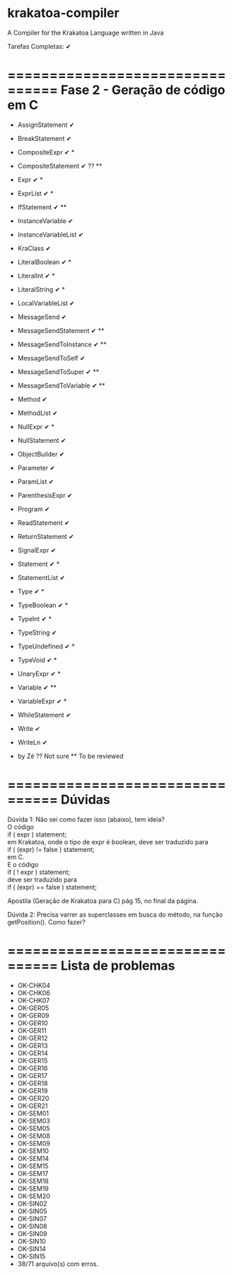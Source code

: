 # krakatoa-compiler
A Compiler for the Krakatoa Language written in Java

Tarefas Completas: ✔

================================
Fase 2 - Geração de código em C
================================

* AssignStatement ✔ 
* BreakStatement ✔
* CompositeExpr  ✔ * 
* CompositeStatement ✔ ?? **
* Expr ✔ *
* ExprList ✔ * 
* IfStatement ✔ **
* InstanceVariable ✔
* InstanceVariableList ✔
* KraClass ✔
* LiteralBoolean ✔ *
* LiteralInt ✔ *
* LiteralString ✔ *
* LocalVariableList ✔
* MessageSend ✔
* MessageSendStatement ✔ **
* MessageSendToInstance ✔ **
* MessageSendToSelf ✔
* MessageSendToSuper  ✔ **
* MessageSendToVariable	 ✔ **
* Method ✔
* MethodList ✔
* NullExpr ✔ *
* NullStatement ✔
* ObjectBuilder ✔
* Parameter ✔
* ParamList ✔
* ParenthesisExpr ✔
* Program ✔
* ReadStatement ✔
* ReturnStatement ✔
* SignalExpr ✔
* Statement ✔ *
* StatementList ✔
* Type ✔ *
* TypeBoolean ✔ *
* TypeInt ✔ *
* TypeString ✔
* TypeUndefined ✔ *
* TypeVoid ✔ *
* UnaryExpr ✔ *
* Variable ✔ **
* VariableExpr ✔ *
* WhileStatement ✔
* Write ✔
* WriteLn ✔

* by Zé
?? Not sure
** To be reviewed

================================
Dúvidas
================================
  
Dúvida 1:
Não sei como fazer isso (abaixo), tem ideia?  
O código  
	if ( expr ) statement;  
em Krakatoa, onde o tipo de expr  é boolean, deve ser traduzido para   
	if ( (expr) != false ) statement;  
em C.   
E o código   
	if ( ! expr ) statement;  
deve ser traduzido para  
	if ( (expr) == false ) statement;  
          
Apostila (Geração de Krakatoa para C) pág 15, no final da página.
  
Dúvida 2:
Precisa varrer as superclasses em busca do método, na função
getPosition(). Como fazer?

================================
Lista de problemas
================================

* OK-CHK04
* OK-CHK06
* OK-CHK07
* OK-GER05
* OK-GER09
* OK-GER10
* OK-GER11
* OK-GER12
* OK-GER13
* OK-GER14
* OK-GER15
* OK-GER16
* OK-GER17
* OK-GER18
* OK-GER19
* OK-GER20
* OK-GER21
* OK-SEM01
* OK-SEM03
* OK-SEM05
* OK-SEM08
* OK-SEM09
* OK-SEM10
* OK-SEM14
* OK-SEM15
* OK-SEM17
* OK-SEM18
* OK-SEM19
* OK-SEM20
* OK-SIN02
* OK-SIN05
* OK-SIN07
* OK-SIN08
* OK-SIN09
* OK-SIN10
* OK-SIN14
* OK-SIN15
* 38/71 arquivo(s) com erros.
